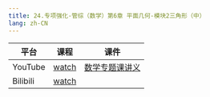 ```yaml
---
title: 24.专项强化-管综（数学）第6章 平面几何-模块2三角形（中）
lang: zh-CN
---
```

| 平台       | 课程        | 课件 |
|----------|-----------|----|
| YouTube  | [watch](https://www.youtube.com/watch?v=sf9bIkN-UaE&list=PLm0MFkgiW1JgKq1kku2WxmrElFbDl7p_s&index=24) | [数学专题课讲义](../../public/math/%E6%95%B0%E5%AD%A6-%E5%9F%BA%E7%A1%80%E5%BC%BA%E5%8C%96%E8%AF%BE/3.%E3%80%90%E4%B8%93%E9%A2%98%E8%AF%BE%E8%AE%B2%E4%B9%89%E3%80%91%E7%AE%A1%E7%BB%BC-%E6%95%B0%E5%AD%A6.pdf)   |
| Bilibili | [watch](https://www.bilibili.com/video/BV1K8q3YCEHf?spm_id_from=333.788.videopod.sections&vd_source=752f1f454ebffd32e5dbe02742c48dab) |    |



